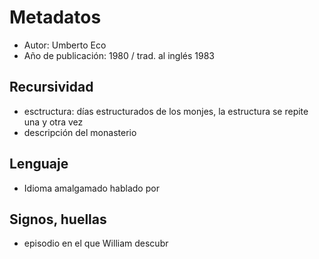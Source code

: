 # Metadatos
- Autor: Umberto Eco
- Año de publicación: 1980 / trad. al inglés 1983

## Recursividad
- esctructura: días estructurados de los monjes, la estructura se repite una y otra vez
- descripción del monasterio
## Lenguaje
- Idioma amalgamado hablado por
## Signos, huellas
- episodio en el que William descubr